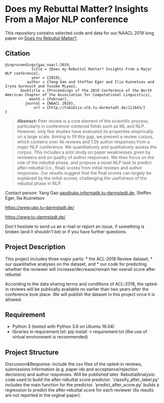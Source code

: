 # Does my Rebuttal Matter? Insights From a Major NLP conference 

This repository contains selected code and data for our NAACL 2019 long paper on [Does my Rebuttal Matter?]().

## Citation

```
@inproceedings{gao_naacl:2019,
            title = {Does my Rebuttal Matter? Insights From a Major NLP conference},
            year = {2019},
          author = {Yang Gao and Steffen Eger and Ilia Kuznetsov and Iryna Gurevych and Yusuke Miyao},
       booktitle = {Proceedings of the 2019 Conference of the North American Chapter of the Association for Computational Linguistics},
           month = {Februar},
         journal = {NAACL 2019},
             url = {http://tubiblio.ulb.tu-darmstadt.de/111643/}
}
```
> **Abstract:** Peer review is a core element of the scientific
process, particularly in conference-centered
fields such as ML and NLP. However, only few
studies have evaluated its properties empirically on a large scale. Aiming to fill this gap, 
we present a review corpus, which contains
over 4k reviews and 1.2k author responses
from a major NLP conference. We quantitatively and qualitatively assess the corpus. This 
includes a pilot study on paper weaknesses
given by reviewers and on quality of author
responses. We then focus on the role of the
rebuttal phase, and propose a novel NLP task
to predict after-rebuttal (i.e., final) scores from
initial reviews and author responses. Our results suggest that the final scores can largely
be explained by the initial scores, challenging
the usefulness of the rebuttal phase in NLP. 


Contact person: Yang Gao gao@ukp.informatik.tu-darmstadt.de, Steffen Eger, Ilia Kuznetsov

https://www.ukp.tu-darmstadt.de/

https://www.tu-darmstadt.de/


Don't hesitate to send us an e-mail or report an issue, if something is broken (and it shouldn't be) or if you have further questions. 

## Project Description
This project includes three major parts: 
    * the ACL-2018 Review dataset, 
    * our quanlitative analyses on the dataset, and 
    * our code for predicting whether the reviewer will increase/decrease/remain her overall score after rebuttal. 

According to the data sharing terms and conditions of ACL-2018, the opted-in reviews will be publically available no earlier than two years after the conference took place. We will publish the dataset in this project once it is allowed.

## Requirement
* Python 3 (tested with Python 3.6 on Ubuntu 16.04)
* libraries in requirement.txt: pip install -r requirement.txt (the use of virtual environment is recommended)

## Project Structure
Discussion&Response: include the csv files of the opted-in reviews, submissions information (e.g. paper ids and acceptance/rejection decisions) and author responses. Will be published later.
RebuttalAnalysis: code used to build the after-rebuttal score predictor. 'classify_after_label.py' includes the main function for the predictor. 'predict_after_score.py' builds a regression to predict the after-rebuttal score for each reviewer (its results are not reported in the orginal paper).



